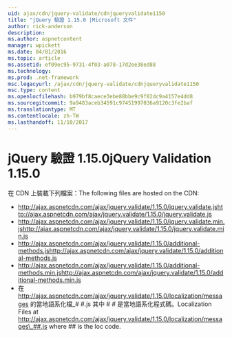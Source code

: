 ```yaml
---
uid: ajax/cdn/jquery-validate/cdnjqueryvalidate1150
title: "jQuery 驗證 1.15.0 |Microsoft 文件"
author: rick-anderson
description: 
ms.author: aspnetcontent
manager: wpickett
ms.date: 04/01/2016
ms.topic: article
ms.assetid: ef09ec95-9731-4f03-a078-17d2ee38ed88
ms.technology: 
ms.prod: .net-framework
msc.legacyurl: /ajax/cdn/jquery-validate/cdnjqueryvalidate1150
msc.type: content
ms.openlocfilehash: b979bf8caece3ebe88bbe9c9f82dc9a4157e4dd8
ms.sourcegitcommit: 9a9483aceb34591c97451997036a9120c3fe2baf
ms.translationtype: MT
ms.contentlocale: zh-TW
ms.lasthandoff: 11/10/2017
---
```

<a name="jquery-validation-1150"></a><span data-ttu-id="6c49b-102">jQuery 驗證 1.15.0</span><span class="sxs-lookup"><span data-stu-id="6c49b-102">jQuery Validation 1.15.0</span></span>
====================
<span data-ttu-id="6c49b-103">在 CDN 上裝載下列檔案：</span><span class="sxs-lookup"><span data-stu-id="6c49b-103">The following files are hosted on the CDN:</span></span>

- <span data-ttu-id="6c49b-104">http://ajax.aspnetcdn.com/ajax/jquery.validate/1.15.0/jquery.validate.js</span><span class="sxs-lookup"><span data-stu-id="6c49b-104">http://ajax.aspnetcdn.com/ajax/jquery.validate/1.15.0/jquery.validate.js</span></span>
- <span data-ttu-id="6c49b-105">http://ajax.aspnetcdn.com/ajax/jquery.validate/1.15.0/jquery.validate.min.js</span><span class="sxs-lookup"><span data-stu-id="6c49b-105">http://ajax.aspnetcdn.com/ajax/jquery.validate/1.15.0/jquery.validate.min.js</span></span>
- <span data-ttu-id="6c49b-106">http://ajax.aspnetcdn.com/ajax/jquery.validate/1.15.0/additional-methods.js</span><span class="sxs-lookup"><span data-stu-id="6c49b-106">http://ajax.aspnetcdn.com/ajax/jquery.validate/1.15.0/additional-methods.js</span></span>
- <span data-ttu-id="6c49b-107">http://ajax.aspnetcdn.com/ajax/jquery.validate/1.15.0/additional-methods.min.js</span><span class="sxs-lookup"><span data-stu-id="6c49b-107">http://ajax.aspnetcdn.com/ajax/jquery.validate/1.15.0/additional-methods.min.js</span></span>
- <span data-ttu-id="6c49b-108">在 http://ajax.aspnetcdn.com/ajax/jquery.validate/1.15.0/localization/messages 的當地語系化檔\_# #.js 其中 # # 是當地語系化程式碼。</span><span class="sxs-lookup"><span data-stu-id="6c49b-108">Localization Files at http://ajax.aspnetcdn.com/ajax/jquery.validate/1.15.0/localization/messages\_##.js where ## is the loc code.</span></span>
